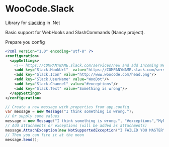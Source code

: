 WooCode.Slack
=============

Library for [slacking](https://slack.com/) in .Net

Basic support for WebHooks and SlashCommands (Nancy project).

Prepare you config
``` xml
<?xml version="1.0" encoding="utf-8" ?>
<configuration>
  <appSettings>
    <!-- https://COMPANYNAME.slack.com/services/new and add Incoming WebHooks thats where you'll find your URL -->
    <add key="Slack.HookUrl"  value="https://COMPANYNAME.slack.com/services/hooks/incoming-webhook?token=TOKEN"/>
    <add key="Slack.Icon" value="http://www.woocode.com/head.png"/>
    <add key="Slack.UserName" value="WooBot"/>
    <add key="Slack.Channel" value="#exceptions"/>
    <add key="Slack.Text" value="Something is wrong"/>
  </appSettings>
</configuration>
```


``` csharp
// Create a new message with properties from app.config
var message = new Message("I think something is wrong.");
// Or supply some values
message = new Message("I think something is wrong.", "#exceptions","MyName");
// Add attachments or exceptions (will be added as attachments)
message.AttachException(new NotSupportedException("I FAILED YOU MASTER",e));
// Then you can fire it at the moon
message.Send();
```
